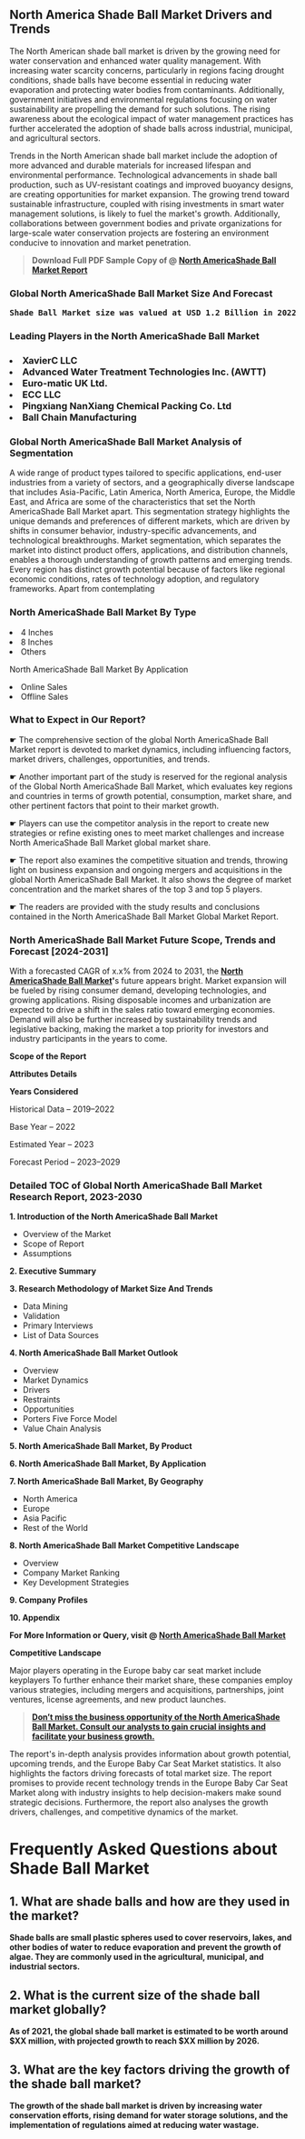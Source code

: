 <p> <h2>North America Shade Ball Market Drivers and Trends</h2><p>The North American shade ball market is driven by the growing need for water conservation and enhanced water quality management. With increasing water scarcity concerns, particularly in regions facing drought conditions, shade balls have become essential in reducing water evaporation and protecting water bodies from contaminants. Additionally, government initiatives and environmental regulations focusing on water sustainability are propelling the demand for such solutions. The rising awareness about the ecological impact of water management practices has further accelerated the adoption of shade balls across industrial, municipal, and agricultural sectors.</p><p>Trends in the North American shade ball market include the adoption of more advanced and durable materials for increased lifespan and environmental performance. Technological advancements in shade ball production, such as UV-resistant coatings and improved buoyancy designs, are creating opportunities for market expansion. The growing trend toward sustainable infrastructure, coupled with rising investments in smart water management solutions, is likely to fuel the market's growth. Additionally, collaborations between government bodies and private organizations for large-scale water conservation projects are fostering an environment conducive to innovation and market penetration.</p></p><blockquote id="" class=""><strong>Download Full PDF Sample Copy of @&nbsp;<a href="https://www.verifiedmarketreports.com/download-sample/?rid=305246&utm_source=GitHub-Jan&utm_medium=280" target="_blank">North AmericaShade Ball Market Report</a>&nbsp;&nbsp;</strong></blockquote><h3 id="" class=""><strong>Global&nbsp;North AmericaShade Ball Market Size And Forecast</strong></h3><pre class="reader-text-block__code-block"><strong>Shade Ball Market size was valued at USD 1.2 Billion in 2022 and is projected to reach USD 2.5 Billion by 2030, growing at a CAGR of 10.5% from 2024 to 2030.</strong></pre><h3 id="" class="">Leading Players in the&nbsp;North AmericaShade Ball Market</h3><h3 class=""></Li><Li>XavierC LLC</Li><Li> Advanced Water Treatment Technologies Inc. (AWTT)</Li><Li> Euro-matic UK Ltd.</Li><Li> ECC LLC</Li><Li> Pingxiang NanXiang Chemical Packing Co. Ltd</Li><Li> Ball Chain Manufacturing</h3><h3 id="" class="">Global&nbsp;North AmericaShade Ball Market Analysis of Segmentation</h3><p id="" class="">A wide range of product types tailored to specific applications, end-user industries from a variety of sectors, and a geographically diverse landscape that includes Asia-Pacific, Latin America, North America, Europe, the Middle East, and Africa are some of the characteristics that set the North AmericaShade Ball Market apart. This segmentation strategy highlights the unique demands and preferences of different markets, which are driven by shifts in consumer behavior, industry-specific advancements, and technological breakthroughs. Market segmentation, which separates the market into distinct product offers, applications, and distribution channels, enables a thorough understanding of growth patterns and emerging trends. Every region has distinct growth potential because of factors like regional economic conditions, rates of technology adoption, and regulatory frameworks. Apart from contemplating</p><h3 id="" class="">North AmericaShade Ball Market&nbsp;By Type</h3><p></Li><Li>4 Inches</Li><Li> 8 Inches</Li><Li> Others</p><div class="" data-test-id=""><p>North AmericaShade Ball Market&nbsp;By Application</p></div><p class=""></Li><Li>Online Sales</Li><Li> Offline Sales</p><div class="" data-test-id=""><h3><span class="">What to Expect in Our Report?</span></h3></div><div class="" data-test-id=""><p><span class="">☛ The comprehensive section of the global North AmericaShade Ball Market report is devoted to market dynamics, including influencing factors, market drivers, challenges, opportunities, and trends.</span></p></div><div class="" data-test-id=""><p><span class="">☛ Another important part of the study is reserved for the regional analysis of the Global North AmericaShade Ball Market, which evaluates key regions and countries in terms of growth potential, consumption, market share, and other pertinent factors that point to their market growth.</span></p></div><div class="" data-test-id=""><p><span class="">☛ Players can use the competitor analysis in the report to create new strategies or refine existing ones to meet market challenges and increase North AmericaShade Ball Market global market share.</span></p></div><div class="" data-test-id=""><p><span class="">☛ The report also examines the competitive situation and trends, throwing light on business expansion and ongoing mergers and acquisitions in the global North AmericaShade Ball Market. It also shows the degree of market concentration and the market shares of the top 3 and top 5 players.</span></p></div><div class="" data-test-id=""><p><span class="">☛ The readers are provided with the study results and conclusions contained in the North AmericaShade Ball Market Global Market Report.</span></p></div><div class="" data-test-id=""><h3><span class="">North AmericaShade Ball Market Future Scope, Trends and Forecast [2024-2031]</span></h3></div><div class="" data-test-id=""><p><span class="">With a forecasted CAGR of x.x% from 2024 to 2031, the <strong><a href="https://www.verifiedmarketreports.com/download-sample/?rid=305246&utm_source=GitHub-Jan&utm_medium=280" target="_blank">North AmericaShade Ball Market</a>'</strong>s future appears bright. Market expansion will be fueled by rising consumer demand, developing technologies, and growing applications. Rising disposable incomes and urbanization are expected to drive a shift in the sales ratio toward emerging economies. Demand will also be further increased by sustainability trends and legislative backing, making the market a top priority for investors and industry participants in the years to come.</span></p><p id="ember66" class="ember-view reader-text-block__paragraph"><strong>Scope of the Report</strong></p><p id="ember67" class="ember-view reader-text-block__paragraph"><strong>Attributes Details</strong></p><p id="ember68" class="ember-view reader-text-block__paragraph"><strong>Years Considered</strong></p><p id="ember69" class="ember-view reader-text-block__paragraph">Historical Data &ndash; 2019&ndash;2022</p><p id="ember70" class="ember-view reader-text-block__paragraph">Base Year &ndash; 2022</p><p id="ember71" class="ember-view reader-text-block__paragraph">Estimated Year &ndash; 2023</p><p id="ember72" class="ember-view reader-text-block__paragraph">Forecast Period &ndash; 2023&ndash;2029</p></div><h3 id="" class="">Detailed TOC of Global North AmericaShade Ball Market Research Report, 2023-2030</h3><p id="" class=""><strong>1. Introduction of the North AmericaShade Ball Market</strong></p><ul><li>Overview of the Market</li><li>Scope of Report</li><li>Assumptions</li></ul><p id="" class=""><strong>2. Executive Summary</strong></p><p id="" class=""><strong>3. Research Methodology of Market Size And Trends</strong></p><ul><li>Data Mining</li><li>Validation</li><li>Primary Interviews</li><li>List of Data Sources</li></ul><p id="" class=""><strong>4. North AmericaShade Ball Market Outlook</strong></p><ul><li>Overview</li><li>Market Dynamics</li><li>Drivers</li><li>Restraints</li><li>Opportunities</li><li>Porters Five Force Model</li><li>Value Chain Analysis</li></ul><p id="" class=""><strong>5. North AmericaShade Ball Market, By Product</strong></p><p id="" class=""><strong>6. North AmericaShade Ball Market, By Application</strong></p><p id="" class=""><strong>7. North AmericaShade Ball Market, By Geography</strong></p><ul><li>North America</li><li>Europe</li><li>Asia Pacific</li><li>Rest of the World</li></ul><p id="" class=""><strong>8. North AmericaShade Ball Market Competitive Landscape</strong></p><ul><li>Overview</li><li>Company Market Ranking</li><li>Key Development Strategies</li></ul><p id="" class=""><strong>9. Company Profiles</strong></p><p id="" class=""><strong>10. Appendix</strong></p><p><strong>For More Information or Query, visit&nbsp;@ <a href="https://www.verifiedmarketreports.com/product/shade-ball-market/" target="_blank">North AmericaShade Ball Market</a></strong></p><p id="ember61" class="ember-view reader-text-block__paragraph"><strong>Competitive Landscape</strong></p><p id="ember62" class="ember-view reader-text-block__paragraph">Major players operating in the Europe baby car seat market include keyplayers To further enhance their market share, these companies employ various strategies, including mergers and acquisitions, partnerships, joint ventures, license agreements, and new product launches.</p><blockquote id="ember63" class="ember-view reader-text-block__blockquote"><strong><a href="https://www.verifiedmarketreports.com/download-sample/?rid=305246&utm_source=GitHub-Jan&utm_medium=280" target="_blank">Don&rsquo;t miss the business opportunity of the North AmericaShade Ball Market. Consult our analysts to gain crucial insights and facilitate your business growth.</a></strong></blockquote><p id="ember64" class="ember-view reader-text-block__paragraph">The report's in-depth analysis provides information about growth potential, upcoming trends, and the Europe Baby Car Seat Market statistics. It also highlights the factors driving forecasts of total market size. The report promises to provide recent technology trends in the Europe Baby Car Seat Market along with industry insights to help decision-makers make sound strategic decisions. Furthermore, the report also analyses the growth drivers, challenges, and competitive dynamics of the market.</p><p class="ember-view reader-text-block__paragraph"><strong> <h1>Frequently Asked Questions about Shade Ball Market</h1> <h2>1. What are shade balls and how are they used in the market?</h2> <p>Shade balls are small plastic spheres used to cover reservoirs, lakes, and other bodies of water to reduce evaporation and prevent the growth of algae. They are commonly used in the agricultural, municipal, and industrial sectors.</p> <h2>2. What is the current size of the shade ball market globally?</h2> <p>As of 2021, the global shade ball market is estimated to be worth around $XX million, with projected growth to reach $XX million by 2026.</p> <h2>3. What are the key factors driving the growth of the shade ball market?</h2> <p>The growth of the shade ball market is driven by increasing water conservation efforts, rising demand for water storage solutions, and the implementation of regulations aimed at reducing water wastage.</p></body></html></strong></p>
